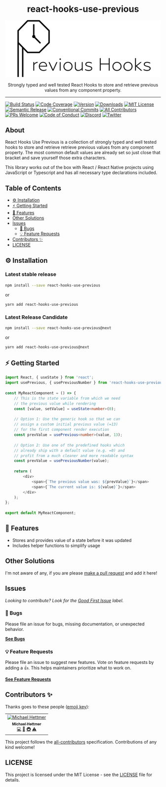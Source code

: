 <div align="center">
<h1>react-hooks-use-previous</h1>

<img src="./logo_wide_slim.png" alt="React Hooks Use Previous Logo" />

<p>Strongly typed and well tested React Hooks to store and retrieve previous values from any component property.</p>
</div>

---

[![Build Status][build-badge]][build]
[![Code Coverage][coverage-badge]][coverage]
[![Version][version-badge]][package]
[![Downloads][downloads-badge]][npmtrends]
[![MIT License][license-badge]][license]
[![Semantic Release][release-badge]][release]
[![Conventional Commits][commits-badge]][commits]
[![All Contributors](https://img.shields.io/badge/all_contributors-1-orange.svg)](#contributors-)
[![PRs Welcome][prs-badge]][prs]
[![Code of Conduct][coc-badge]][coc]
[![Discord][discord-badge]][discord]
[![Twitter][twitter-badge]][twitter]

## About

React Hooks Use Previous is a collection of strongly typed and well tested hooks to store and retrieve retrieve previous values from any component property. The most common default values are already set so just close that bracket and save yourself those extra characters.

This library works out of the box with React / React Native projects using JavaScript or Typescript and has all necessary type declarations included.

## Table of Contents

<!-- START doctoc generated TOC please keep comment here to allow auto update -->
<!-- DON'T EDIT THIS SECTION, INSTEAD RE-RUN doctoc TO UPDATE -->

- [⚙️ Installation](#️-installation)
- [⚡️ Getting Started](#️-getting-started)
- [🎯 Features](#-features)
- [Other Solutions](#other-solutions)
- [Issues](#issues)
  - [🐛 Bugs](#-bugs)
  - [💡 Feature Requests](#-feature-requests)
- [Contributors ✨](#contributors-)
- [LICENSE](#license)

<!-- END doctoc generated TOC please keep comment here to allow auto update -->

## ⚙️ Installation

### Latest stable release

```sh
npm install --save react-hooks-use-previous
```

or

```sh
yarn add react-hooks-use-previous
```

### Latest Release Candidate

```sh
npm install --save react-hooks-use-previous@next
```

or

```sh
yarn add react-hooks-use-previous@next
```

## ⚡️ Getting Started

```typescript
import React, { useState } from 'react';
import usePrevious, { usePreviousNumber } from 'react-hooks-use-previous';

const MyReactComponent = () => {
    // This is the state variable from which we need
    // the previous value while rendering
    const [value, setValue] = useState<number>(0);

    // Option 1: Use the generic hook so that we can
    // assign a custom initial previous value (=13)
    // for the first component render execution
    const prevValue = usePrevious<number>(value, 13);

    // Option 2: Use one of the predefined hooks which
    // already ship with a default value (e.g. =0) and
    // profit from a much cleaner and more readable syntax
    const prevValue = usePreviousNumber(value);

    return (
        <div>
            <span>{`The previous value was: ${prevValue}`}</span>
            <span>{`The current value is: ${value}`}</span>
        </div>
    );
};

export default MyReactComponent;
```

## 🎯 Features

* Stores and provides value of a state before it was updated
* Includes helper functions to simplify usage

## Other Solutions

I'm not aware of any, if you are please [make a pull request][prs] and add it here!

## Issues

_Looking to contribute? Look for the [Good First Issue][good-first-issue]
label._

### 🐛 Bugs

Please file an issue for bugs, missing documentation, or unexpected behavior.

[**See Bugs**][bugs]

### 💡 Feature Requests

Please file an issue to suggest new features. Vote on feature requests by adding
a 👍. This helps maintainers prioritize what to work on.

[**See Feature Requests**][requests]

## Contributors ✨

Thanks goes to these people ([emoji key][emojis]):

<!-- ALL-CONTRIBUTORS-LIST:START - Do not remove or modify this section -->
<!-- prettier-ignore-start -->
<!-- markdownlint-disable -->
<table>
  <tr>
    <td align="center"><a href="https://michael-hettmer.de"><img src="https://avatars0.githubusercontent.com/u/13876624?v=4" width="100px;" alt="Michael Hettmer"/><br /><sub><b>Michael Hettmer</b></sub></a><br /><a href="https://github.com/react-hooks-use-previous/react-hooks-use-previous/commits?author=react-hooks-use-previous" title="Code">💻</a> <a href="https://github.com/react-hooks-use-previous/react-hooks-use-previous/commits?author=react-hooks-use-previous" title="Documentation">📖</a> <a href="#infra-react-hooks-use-previous" title="Infrastructure (Hosting, Build-Tools, etc)">🚇</a> <a href="https://github.com/react-hooks-use-previous/react-hooks-use-previous/commits?author=react-hooks-use-previous" title="Tests">⚠️</a></td>
  </tr>
</table>

<!-- markdownlint-enable -->
<!-- prettier-ignore-end -->

<!-- ALL-CONTRIBUTORS-LIST:END -->

This project follows the [all-contributors][all-contributors] specification.
Contributions of any kind welcome!

## LICENSE

This project is licensed under the MIT License - see the [LICENSE](LICENSE) file for details.

<!-- prettier-ignore-start -->
[npm]: https://www.npmjs.com
[node]: https://nodejs.org
[build-badge]: https://circleci.com/gh/react-hooks-use-previous/react-hooks-use-previous/tree/master.svg?style=shield
[build]: https://circleci.com/gh/react-hooks-use-previous/react-hooks-use-previous
[coverage-badge]: https://codecov.io/gh/react-hooks-use-previous/react-hooks-use-previous/branch/master/graph/badge.svg
[coverage]: https://codecov.io/gh/react-hooks-use-previous/react-hooks-use-previous
[version-badge]: https://img.shields.io/npm/v/react-hooks-use-previous.svg
[package]: https://www.npmjs.com/package/react-hooks-use-previous
[downloads-badge]: https://img.shields.io/npm/dm/react-hooks-use-previous.svg
[npmtrends]: http://www.npmtrends.com/react-hooks-use-previous
[license-badge]: https://img.shields.io/npm/l/react-hooks-use-previous.svg
[license]: https://github.com/react-hooks-use-previous/react-hooks-use-previous/blob/master/LICENSE
[release-badge]: https://img.shields.io/badge/%20%20%F0%9F%93%A6%F0%9F%9A%80-semantic--release-e10079.svg
[release]: https://github.com/semantic-release/semantic-release
[commits-badge]: https://img.shields.io/badge/Conventional%20Commits-1.0.0-yellow.svg
[commits]: https://conventionalcommits.org
[twitter-badge]: https://img.shields.io/twitter/follow/react-hooks-use-previous.svg?label=Follow%20@react-hooks-use-previous
[twitter]: https://twitter.com/intent/follow?screen_name=react-hooks-use-previous
[discord-badge]: https://img.shields.io/discord/620938362379042837
[discord]: https://discord.gg/MEpKcF3
[prs-badge]: https://img.shields.io/badge/PRs-welcome-brightgreen.svg
[prs]: http://makeapullrequest.com
[coc-badge]: https://img.shields.io/badge/code%20of-conduct-ff69b4.svg
[coc]: https://github.com/react-hooks-use-previous/react-hooks-use-previous/blob/master/CODE_OF_CONDUCT.md
[emojis]: https://github.com/all-contributors/all-contributors#emoji-key
[all-contributors]: https://github.com/all-contributors/all-contributors
[bugs]: https://github.com/react-hooks-use-previous/react-hooks-use-previous/issues?utf8=%E2%9C%93&q=is%3Aissue+is%3Aopen+sort%3Acreated-desc+label%3Abug
[requests]: https://github.com/react-hooks-use-previous/react-hooks-use-previous/issues?utf8=%E2%9C%93&q=is%3Aissue+is%3Aopen+sort%3Areactions-%2B1-desc+label%3Aenhancement
[good-first-issue]: https://github.com/react-hooks-use-previous/react-hooks-use-previous/issues?utf8=%E2%9C%93&q=is%3Aissue+is%3Aopen+sort%3Areactions-%2B1-desc+label%3Aenhancement+label%3A%22good+first+issue%22
<!-- prettier-ignore-end -->